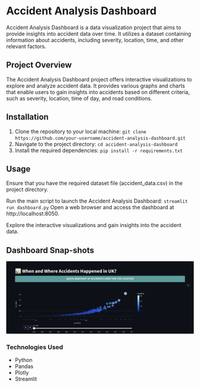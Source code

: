 # Accident Analysis Dashboard

Accident Analysis Dashboard is a data visualization project that aims to provide insights into accident data over time. It utilizes a dataset containing information about accidents, including severity, location, time, and other relevant factors.

## Project Overview

The Accident Analysis Dashboard project offers interactive visualizations to explore and analyze accident data. It provides various graphs and charts that enable users to gain insights into accidents based on different criteria, such as severity, location, time of day, and road conditions.

## Installation

1. Clone the repository to your local machine:
 `git clone https://github.com/your-username/accident-analysis-dashboard.git`
2. Navigate to the project directory:
 `cd accident-analysis-dashboard`
3. Install the required dependencies:
 `pip install -r requirements.txt`

## Usage
Ensure that you have the required dataset file (accident_data.csv) in the project directory.

Run the main script to launch the Accident Analysis Dashboard:
 `streamlit run dashboard.py`
Open a web browser and access the dashboard at http://localhost:8050.

Explore the interactive visualizations and gain insights into the accident data.

## Dashboard Snap-shots

![Screenshot](imgs/snap1.png)

### Technologies Used
- Python
- Pandas
- Plotly
- Streamlit
